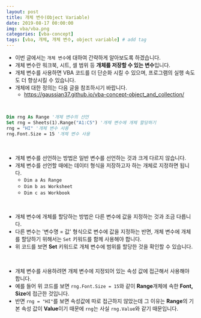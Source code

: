 ```yaml
---
layout: post
title: 개체 변수(Object Variable)
date: 2019-08-17 00:00:00
img: vba/vba.png
categories: [vba-concept] 
tags: [vba, 개체, 개체 변수, object variable] # add tag
---
```


- 이번 글에서는 `개체 변수`에 대하여 간략하게 알아보도록 하겠습니다.
- 개체 변수란 워크북, 시트, 셀 범위 등 **개체를 저장할 수 있는 변수**입니다. 
- 개체 변수를 사용하면 VBA 코드를 더 단순화 시킬 수 있으며, 프로그램의 실행 속도도 더 향상시킬 수 있습니다.
- 개체에 대한 정의는 다음 글을 참조하시기 바랍니다.
    - https://gaussian37.github.io/vba-concept-object_and_collection/

<br>

```vb
Dim rng As Range '개체 변수의 선언
Set rng = Sheets(1).Range("A1:C5") '개체 변수에 개체 할당하기
rng = "HI" '개체 변수 사용
rng.Font.Size = 15 '개체 변수 사용
```

<br>

- 개체 변수를 선언하는 방법은 일반 변수를 선언하는 것과 크게 다르지 않습니다.
- 개체 변수를 선언할 때에는 데이터 형식을 저장하고자 하는 개체로 지정하면 됩니다.
    - `Dim a As Range`
    - `Dim b as Worksheet`
    - `Dim c as Workbook`

<br>

- 개체 변수에 개체를 할당하는 방법은 다른 변수에 값을 지정하는 것과 조금 다릅니다.
- 다른 변수는 '변수명 = 값' 형식으로 변수에 값을 지정하는 반면, 개체 변수에 개체를 할당하기 위해서는 `Set` 키워드를 함께 사용해야 합니다.
- 위 코드를 보면 **Set** 키워드로 개체 변수에 범위를 할당한 것을 확인할 수 있습니다.

<br>

- 개체 변수를 사용하려면 개체 변수에 지정되어 있는 속성 값에 접근해서 사용해야 합니다.
- 예를 들어 위 코드를 보면 `rng.Font.Size = 15`와 같이 **Range**개체에 속한 **Font, Size**에 접근한 것입니다.
- 반면 `rng = "HI"`를 보면 속성값에 따로 접근하지 않았는데 그 이유는 **Range**의 기본 속성 값이 **Value**이기 때문에 `rng`는 사실 `rng.Value`와 같기 때문입니다.


